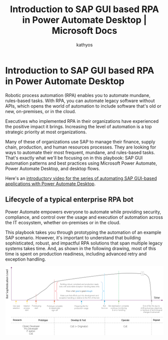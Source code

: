 ﻿---
title: Introduction to SAP GUI based RPA in Power Automate Desktop  | Microsoft Docs
description: Introduction to SAP GUI based RPA in Power Automate Desktop.
services: ''
suite: flow
documentationcenter: na
author: kathyos
manager: kvivek
editor: ''
ms.custom: guidance
ms.service: power-automate
ms.devlang: na
ms.topic: article
ms.tgt_pltfrm: na
ms.workload: na
ms.date: 06/01/2021
ms.author: kathyos
ms.reviewer: deonhe
---

# Introduction to SAP GUI based RPA in Power Automate Desktop  

Robotic process automation (RPA) enables you to automate mundane, rules-based tasks. With RPA, you can automate legacy software without APIs, which opens the world of automation to include software that's old or new, on-premises, or in the cloud.

Executives who implemented RPA in their organizations have experienced the positive impact it brings. Increasing the level of automation is a top strategic priority at most organizations.

Many of these of organizations use SAP to manage their finance, supply chain, production, and human resources processes. They are looking for ways to automate their most frequent, mundane, and rules-based tasks. That's exactly what we'll be focusing on in this playbook: SAP GUI automation patterns and best practices using Microsoft Power Automate, Power Automate Desktop, and desktop flows.

Here's an [introductory video for the series of automating SAP GUI-based applications with Power Automate Desktop](https://www.youtube.com/watch?v=7u9TYcDShNA).

## Lifecycle of a typical enterprise RPA bot 

Power Automate empowers everyone to automate while providing security, compliance, and control over the usage and execution of automation across the IT ecosystem, whether on-premises or in the cloud.

This playbook takes you through prototyping the automation of an example SAP scenario. However, it's important to understand that building sophisticated, robust, and impactful RPA solutions that span multiple legacy systems takes time. And, as shown in the following drawing, most of this time is spent on production readiness, including advanced retry and exception handling.

![Diagram showing the total effort to develop a bot  increasing with how sophisticated it is  Make sure the effort is proportional to the bot's R O I ](media/bot-ROI.png)